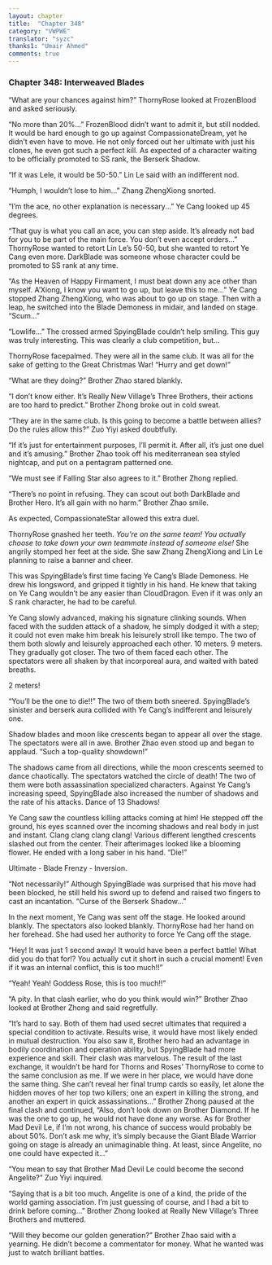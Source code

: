 ```yaml
---
layout: chapter
title:  "Chapter 348"
category: "VWPWE"
translator: "syzc"
thanks1: "Umair Ahmed"
comments: true
---
```


### Chapter 348: Interweaved Blades

“What are your chances against him?” ThornyRose looked at FrozenBlood and asked seriously.

“No more than 20%...” FrozenBlood didn’t want to admit it, but still nodded. It would be hard enough to go up against CompassionateDream, yet he didn’t even have to move. He not only forced out her ultimate with just his clones, he even got such a perfect kill. As expected of a character waiting to be officially promoted to SS rank, the Berserk Shadow.

“If it was Lele, it would be 50-50.” Lin Le said with an indifferent nod.

“Humph, I wouldn’t lose to him...” Zhang ZhengXiong snorted.

“I’m the ace, no other explanation is necessary...” Ye Cang looked up 45 degrees.

 “That guy is what you call an ace, you can step aside. It’s already not bad for you to be part of the main force. You don’t even accept orders...” ThornyRose wanted to retort Lin Le’s 50-50, but she wanted to retort Ye Cang even more. DarkBlade was someone whose character could be promoted to SS rank at any time.

“As the Heaven of Happy Firmament, I must beat down any ace other than myself. A’Xiong, I know you want to go up, but leave this to me...” Ye Cang stopped Zhang ZhengXiong, who was about to go up on stage. Then with a leap, he switched into the Blade Demoness in midair, and landed on stage. “Scum...”

“Lowlife...” The crossed armed SpyingBlade couldn’t help smiling. This guy was truly interesting. This was clearly a club competition, but...

ThornyRose facepalmed. They were all in the same club. It was all for the sake of getting to the Great Christmas War! “Hurry and get down!”

“What are they doing?” Brother Zhao stared blankly.

“I don’t know either. It’s Really New Village’s Three Brothers, their actions are too hard to predict.” Brother Zhong broke out in cold sweat.

“They are in the same club. Is this going to become a battle between allies? Do the rules allow this?” Zuo Yiyi asked doubtfully.

“If it’s just for entertainment purposes, I’ll permit it. After all, it’s just one duel and it’s amusing.” Brother Zhao took off his mediterranean sea styled nightcap, and put on a pentagram patterned one.

“We must see if Falling Star also agrees to it.” Brother Zhong replied.

“There’s no point in refusing. They can scout out both DarkBlade and Brother Hero. It’s all gain with no harm.” Brother Zhao smile.

As expected, CompassionateStar allowed this extra duel.

ThornyRose gnashed her teeth. *You’re on the same team! You actually choose to take down your own teammate instead of someone else!* She angrily stomped her feet at the side. She saw Zhang ZhengXiong and Lin Le planning to raise a banner and cheer.

This was SpyingBlade’s first time facing Ye Cang’s Blade Demoness. He drew his longsword, and gripped it tightly in his hand. He knew that taking on Ye Cang wouldn’t be any easier than CloudDragon. Even if it was only an S rank character, he had to be careful.

Ye Cang slowly advanced, making his signature clinking sounds. When faced with the sudden attack of a shadow, he simply dodged it with a step; it could not even make him break his leisurely stroll like tempo. The two of them both slowly and leisurely approached each other. 10 meters. 9 meters. They gradually got closer. The two of them faced each other. The spectators were all shaken by that incorporeal aura, and waited with bated breaths.

2 meters!

“You’ll be the one to die!!” The two of them both sneered. SpyingBlade’s sinister and berserk aura collided with Ye Cang’s indifferent and leisurely one.

Shadow blades and moon like crescents began to appear all over the stage. The spectators were all in awe. Brother Zhao even stood up and began to applaud. “Such a top-quality showdown!”

The shadows came from all directions, while the moon crescents seemed to dance chaotically. The spectators watched the circle of death! The two of them were both assassination specialized characters. Against Ye Cang’s increasing speed, SpyingBlade also increased the number of shadows and the rate of his attacks. Dance of 13 Shadows!

Ye Cang saw the countless killing attacks coming at him! He stepped off the ground, his eyes scanned over the incoming shadows and real body in just and instant. Clang clang clang clang! Various different lengthed crescents slashed out from the center. Their afterimages looked like a blooming flower. He ended with a long saber in his hand. “Die!”

Ultimate - Blade Frenzy - Inversion.

“Not necessarily!” Although SpyingBlade was surprised that his move had been blocked, he still held his sword up to defend and raised two fingers to cast an incantation. “Curse of the Berserk Shadow...”

In the next moment, Ye Cang was sent off the stage. He looked around blankly. The spectators also looked blankly. ThornyRose had her hand on her forehead. She had used her authority to force Ye Cang off the stage.

“Hey! It was just 1 second away! It would have been a perfect battle! What did you do that for!? You actually cut it short in such a crucial moment! Even if it was an internal conflict, this is too much!!”

“Yeah! Yeah! Goddess Rose, this is too much!!”

“A pity. In that clash earlier, who do you think would win?” Brother Zhao looked at Brother Zhong and said regretfully.

“It’s hard to say. Both of them had used secret ultimates that required a special condition to activate. Results wise, it would have most likely ended in mutual destruction. You also saw it, Brother hero had an advantage in bodily coordination and operation ability, but SpyingBlade had more experience and skill. Their clash was marvelous. The result of the last exchange, it wouldn’t be hard for Thorns and Roses’ ThornyRose to come to the same conclusion as me. If we were in her place, we would have done the same thing. She can’t reveal her final trump cards so easily, let alone the hidden moves of her top two killers; one an expert in killing the strong, and another an expert in quick assassinations...” Brother Zhong paused at the final clash and continued, “Also, don’t look down on Brother Diamond. If he was the one to go up, he would not have done any worse. As for Brother Mad Devil Le, if I’m not wrong, his chance of success would probably be about 50%. Don’t ask me why, it’s simply because the Giant Blade Warrior going on stage is already an unimaginable thing. At least, since Angelite, no one could have expected it...”

“You mean to say that Brother Mad Devil Le could become the second Angelite?” Zuo Yiyi inquired.

“Saying that is a bit too much. Angelite is one of a kind, the pride of the world gaming association. I’m just guessing of course, and I had a bit to drink before coming...” Brother Zhong looked at Really New Village’s Three Brothers and muttered.

“Will they become our golden generation?” Brother Zhao said with a yearning. He didn’t become a commentator for money. What he wanted was just to watch brilliant battles.
